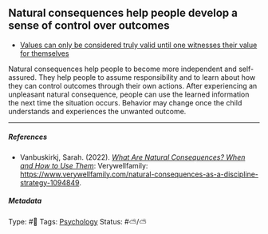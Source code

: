 ## Natural consequences help people develop a sense of control over outcomes

* [Values can only be considered truly valid until one witnesses their value for themselves](Values%20can%20only%20be%20considered%20truly%20valid%20until%20one%20witnesses%20their%20value%20for%20themselves.md)

Natural consequences help people to become more independent and self-assured. They help people to assume responsibility and to learn about how they can control outcomes through their own actions. After experiencing an unpleasant natural consequence, people can use the learned information the next time the situation occurs. Behavior may change once the child understands and experiences the unwanted outcome.

---

##### References

* Vanbuskirkj, Sarah. (2022). *[What Are Natural Consequences? When and How to Use Them](What%20Are%20Natural%20Consequences%3F%20When%20and%20How%20to%20Use%20Them.md)*: Verywellfamily:  https://www.verywellfamily.com/natural-consequences-as-a-discipline-strategy-1094849.

##### Metadata

Type: #🔴 
Tags: [Psychology](Psychology.md)
Status: #⛅️/⛅️ 
